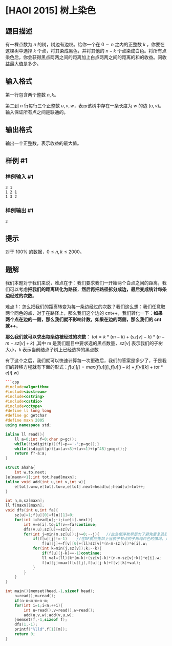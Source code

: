 # [HAOI 2015] 树上染色

## 题目描述

有一棵点数为 $n$ 的树，树边有边权。给你一个在 $0 \sim n$ 之内的正整数 $k$ ，你要在这棵树中选择 $k$ 个点，将其染成黑色，并将其他的 $n-k$ 个点染成白色。将所有点染色后，你会获得黑点两两之间的距离加上白点两两之间的距离的和的收益。问收益最大值是多少。

## 输入格式

第一行包含两个整数 $n,k$。

第二到 $n$ 行每行三个正整数 $u, v, w$，表示该树中存在一条长度为 $w$ 的边 $(u, v)$。输入保证所有点之间是联通的。

## 输出格式

输出一个正整数，表示收益的最大值。

## 样例 #1

### 样例输入 #1

```
3 1
1 2 1
1 3 2
```

### 样例输出 #1

```
3
```

## 提示

对于 $100\%$ 的数据，$0 \leq n,k \leq 2000$。

## 题解
我们本题对于我们来说，难点在于：我们要求我们一开始两个白点之间的距离，我们可以考虑**把我们的距离转化为路径**，**然后再把路径拆分成边，最后变成统计每条边经过的次数**。

难点 1：怎么把我们的距离转变为每一条边经过的次数？我们这么想：我们任意取两个同色的点，对于在路径上，那么我们这个边的 cnt++，我们转化一下：**如果两个点在边的一侧，那么我们就不影响计数，如果在边的两侧，那么我们的 cnt 就++**。

**那么我们就可以求出每条边被经过的次数**：
$tot=k*(m-k)+(sz[v]-k)*(n-m-sz[v]+k)$ ,其中 m 是我们题目中要求选的黑点数量，$sz[v]$ 表示我们的子树大小，k 表示当前结点子树上已经选择的黑点数

有了这个之后，我们就可以快速计算每一次更改后，我们的答案是多少了，于是我们的转移方程就有下面的形式：$f[u][j]=max(f[u][j],f[u][j-k]+f[v][k]+tot*e[i].w)$


```cpp
```cpp
#include<algorithm>
#include<iostream>
#include<cstring>
#include<cstdio>
#include<cctype>
#define ll long long
#define gc getchar
#define maxn 2005
using namespace std;

inline ll read(){
	ll a=0;int f=0;char p=gc();
	while(!isdigit(p)){f|=p=='-';p=gc();}
	while(isdigit(p)){a=(a<<3)+(a<<1)+(p^48);p=gc();}
	return f?-a:a;
}

struct ahaha{
	int w,to,next;
}e[maxn<<1];int tot,head[maxn];
inline void add(int u,int v,int w){
	e[tot].w=w,e[tot].to=v,e[tot].next=head[u];head[u]=tot++;
}

int n,m,sz[maxn];
ll f[maxn][maxn];
void dfs(int u,int fa){
	sz[u]=1;f[u][0]=f[u][1]=0;
	for(int i=head[u];~i;i=e[i].next){
		int v=e[i].to;if(v==fa)continue;
		dfs(v,u);sz[u]+=sz[v];
		for(int j=min(m,sz[u]);j>=0;--j){   //此处倒序枚举是为了避免重复选取
			if(f[u][j]!=-1)    //在DP前应先加上当前子节点的子树纯白色的情况，这是下面也倒序枚举的前提
				f[u][j]+=f[v][0]+(ll)sz[v]*(n-m-sz[v])*e[i].w;
			for(int k=min(j,sz[v]);k;--k){
				if(f[u][j-k]==-1)continue;
				ll val=(ll)(k*(m-k)+(sz[v]-k)*(n-m-sz[v]+k))*e[i].w;   //当前情况下连接子节点的边的贡献
				f[u][j]=max(f[u][j],f[u][j-k]+f[v][k]+val);
			}
		}
	}
}

int main(){memset(head,-1,sizeof head);
	n=read();m=read();
	if(n-m<m)m=n-m;
	for(int i=1;i<n;++i){
		int u=read(),v=read(),w=read();
		add(u,v,w);add(v,u,w);
	}memset(f,-1,sizeof f);
	dfs(1,-1);
	printf("%lld",f[1][m]);
	return 0;
}
```
```